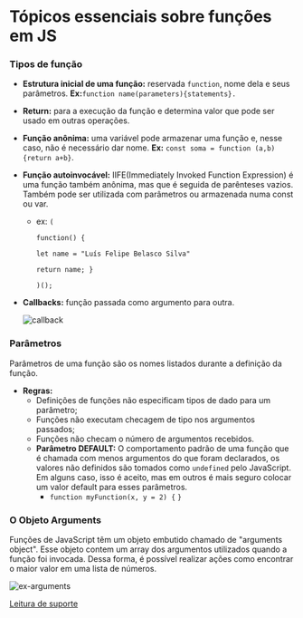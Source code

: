 # Tópicos essenciais sobre funções em JS

### Tipos de função

+ **Estrutura inicial de uma função:** reservada `function`, nome dela e seus parâmetros. **Ex:**`function name(parameters){statements}.`

+ **Return:** para a execução da função e determina valor que pode ser usado em outras operações.

+ **Função anônima:** uma variável pode armazenar uma função e, nesse caso, não é necessário dar nome. **Ex:** `const soma = function (a,b) {return a+b}`.

+ **Função autoinvocável:** IIFE(Immediately Invoked Function Expression) é uma função também anônima, mas que é seguida de parênteses  vazios. Também pode ser utilizada com parâmetros ou armazenada numa const ou var. 

  + ex:  `(`

    `function() {`

    `let name = "Luís Felipe Belasco Silva"`

    `return name; }`

    `)();`

+ **Callbacks:** função passada como argumento para outra.

  ![callback](C:\Users\Lipe\Downloads\callback.JPG)

  

### Parâmetros

Parâmetros de uma função são os nomes listados durante a definição da função.

+ **Regras:**
  + Definições de funções não especificam tipos de dado para um parâmetro;
  + Funções não executam checagem de tipo nos argumentos passados;
  + Funções não checam o número de argumentos recebidos.
  + **Parâmetro DEFAULT:** O comportamento padrão de uma função que é chamada com menos argumentos do que foram declarados, os valores não definidos são tomados como `undefined` pelo JavaScript. Em alguns caso, isso é aceito, mas em outros é mais seguro colocar um valor default para esses parâmetros.
    + `function myFunction(x, y = 2) {`
      `}`

### O  Objeto Arguments

Funções de JavaScript têm um objeto embutido chamado de "arguments object". Esse objeto contem um array dos argumentos utilizados quando a função foi invocada. Dessa forma, é possível realizar ações como encontrar o maior valor em uma lista de números. 

![ex-arguments](C:\Users\Lipe\Downloads\ex-arguments.JPG)



[Leitura de suporte](https://www.w3schools.com/js/js_function_parameters.asp)



